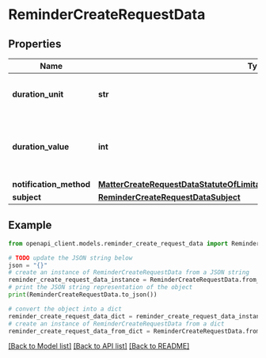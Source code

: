 # ReminderCreateRequestData


## Properties

Name | Type | Description | Notes
------------ | ------------- | ------------- | -------------
**duration_unit** | **str** | Unit to measure the duration value in. | [optional] 
**duration_value** | **int** | Time measured in &#x60;duration_unit&#x60; to remind user before the subject. | [optional] 
**notification_method** | [**MatterCreateRequestDataStatuteOfLimitationsRemindersInnerNotificationMethod**](MatterCreateRequestDataStatuteOfLimitationsRemindersInnerNotificationMethod.md) |  | 
**subject** | [**ReminderCreateRequestDataSubject**](ReminderCreateRequestDataSubject.md) |  | 

## Example

```python
from openapi_client.models.reminder_create_request_data import ReminderCreateRequestData

# TODO update the JSON string below
json = "{}"
# create an instance of ReminderCreateRequestData from a JSON string
reminder_create_request_data_instance = ReminderCreateRequestData.from_json(json)
# print the JSON string representation of the object
print(ReminderCreateRequestData.to_json())

# convert the object into a dict
reminder_create_request_data_dict = reminder_create_request_data_instance.to_dict()
# create an instance of ReminderCreateRequestData from a dict
reminder_create_request_data_from_dict = ReminderCreateRequestData.from_dict(reminder_create_request_data_dict)
```
[[Back to Model list]](../README.md#documentation-for-models) [[Back to API list]](../README.md#documentation-for-api-endpoints) [[Back to README]](../README.md)


